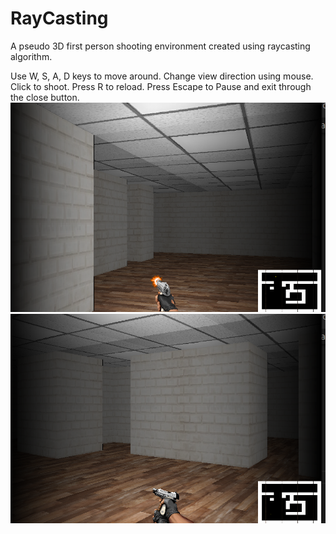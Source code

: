 # RayCasting
A pseudo 3D first person shooting environment created using raycasting algorithm.

Use W, S, A, D keys to move around. Change view direction using mouse. Click to shoot. Press R to reload. Press Escape to Pause and exit through the close button.
![](https://github.com/harshit314/RayCasting/blob/main/demo1.png)
![](https://github.com/harshit314/RayCasting/blob/main/demo2.png)
